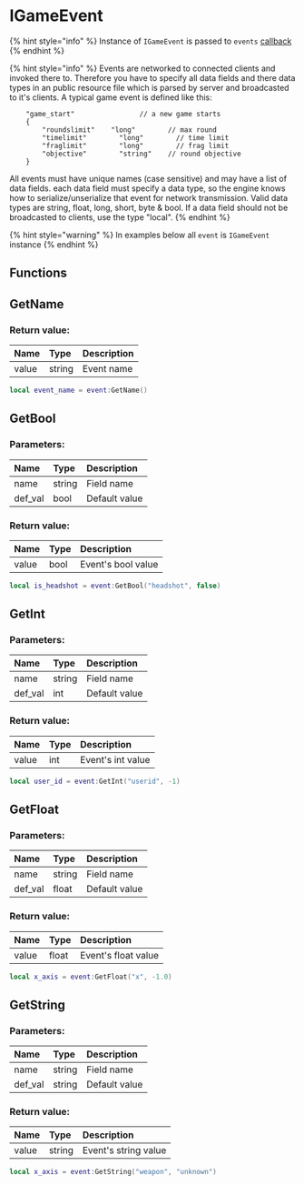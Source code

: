 # IGameEvent

{% hint style="info" %}
Instance of `IGameEvent` is passed to `events` [callback](../other/callbacks.md)
{% endhint %}

{% hint style="info" %}
Events are networked to connected clients and invoked there to. Therefore you have to specify all data fields and there data types in an public resource file which is parsed by server and broadcasted to it's clients. A typical game event is defined like this:

```text
    "game_start"                // a new game starts
    {
        "roundslimit"    "long"        // max round
        "timelimit"        "long"        // time limit
        "fraglimit"        "long"        // frag limit
        "objective"        "string"    // round objective
    }
```

All events must have unique names \(case sensitive\) and may have a list of data fields. each data field must specify a data type, so the engine knows how to serialize/unserialize that event for network transmission. Valid data types are string, float, long, short, byte & bool. If a data field should not be broadcasted to clients, use the type "local".
{% endhint %}

{% hint style="warning" %}
In examples below all `event` is `IGameEvent` instance
{% endhint %}

## Functions

## GetName

### Return value:

| Name | Type | Description |
| :--- | :--- | :--- |
| value | string | Event name |

```lua
local event_name = event:GetName()
```

## GetBool

### Parameters:

| Name | Type | Description |
| :--- | :--- | :--- |
| name | string | Field name |
| def_val | bool | Default value |

### Return value:

| Name | Type | Description |
| :--- | :--- | :--- |
| value | bool | Event's bool value |

```lua
local is_headshot = event:GetBool("headshot", false)
```

## GetInt

### Parameters:

| Name | Type | Description |
| :--- | :--- | :--- |
| name | string | Field name |
| def_val | int | Default value |

### Return value:

| Name | Type | Description |
| :--- | :--- | :--- |
| value | int | Event's int value |

```lua
local user_id = event:GetInt("userid", -1)
```

## GetFloat

### Parameters:

| Name | Type | Description |
| :--- | :--- | :--- |
| name | string | Field name |
| def_val | float | Default value |

### Return value:

| Name | Type | Description |
| :--- | :--- | :--- |
| value | float | Event's float value |

```lua
local x_axis = event:GetFloat("x", -1.0)
```

## GetString

### Parameters:

| Name | Type | Description |
| :--- | :--- | :--- |
| name | string | Field name |
| def_val | string | Default value |

### Return value:

| Name | Type | Description |
| :--- | :--- | :--- |
| value | string | Event's string value |

```lua
local x_axis = event:GetString("weapon", "unknown")
```

